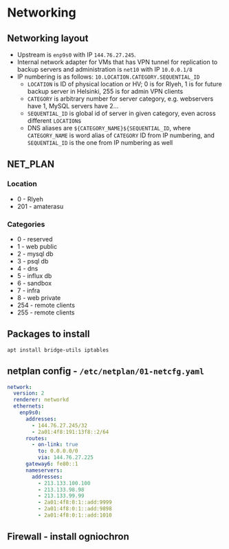 # Networking

## Networking layout

* Upstream is `enp9s0` with IP `144.76.27.245`.
* Internal network adapter for VMs that has VPN tunnel for replication to backup servers and administration is `net10` with IP `10.0.0.1/8`
* IP numbering is as follows: `10.LOCATION.CATEGORY.SEQUENTIAL_ID`
  * `LOCATION` is ID of physical location or HV; 0 is for Rlyeh, 1 is for future backup server in Helsinki, 255 is for admin VPN clients
  * `CATEGORY` is arbitrary number for server category, e.g. webservers have 1, MySQL servers have 2...
  * `SEQUENTIAL_ID` is global id of server in given category, even across different `LOCATION`s 
  * DNS aliases are `${CATEGORY_NAME}${SEQUENTIAL_ID`, where `CATEGORY_NAME` is word alias of `CATEGORY` ID from IP numbering, and `SEQUENTIAL_ID` is the one from IP numbering as well


## NET_PLAN

### Location
* 0 - Rlyeh
* 201 - amaterasu

### Categories
* 0 - reserved
* 1 - web public
* 2 - mysql db
* 3 - psql db
* 4 - dns
* 5 - influx db
* 6 - sandbox
* 7 - infra
* 8 - web private
* 254 - remote clients
* 255 - remote clients

## Packages to install
```
apt install bridge-utils iptables
```

## netplan config - `/etc/netplan/01-netcfg.yaml`

```yaml
network:
  version: 2
  renderer: networkd
  ethernets:
    enp9s0:
      addresses:
        - 144.76.27.245/32
        - 2a01:4f8:191:13f8::2/64
      routes:
        - on-link: true
          to: 0.0.0.0/0
          via: 144.76.27.225
      gateway6: fe80::1
      nameservers:
        addresses:
          - 213.133.100.100
          - 213.133.98.98
          - 213.133.99.99
          - 2a01:4f8:0:1::add:9999
          - 2a01:4f8:0:1::add:9898
          - 2a01:4f8:0:1::add:1010
```


## Firewall - install ogniochron 